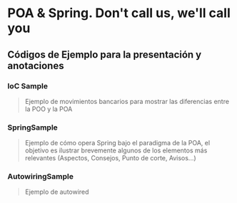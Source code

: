 # POA & Spring. Don't call us, we'll call you

## Códigos de Ejemplo para la presentación y anotaciones

### IoC Sample

> Ejemplo de movimientos bancarios para mostrar las diferencias entre la POO y la POA

### SpringSample

> Ejemplo de cómo opera Spring bajo el paradigma de la POA, el objetivo es ilustrar brevemente algunos de los elementos más relevantes
> (Aspectos, Consejos, Punto de corte, Avisos...)

### AutowiringSample

> Ejemplo de autowired